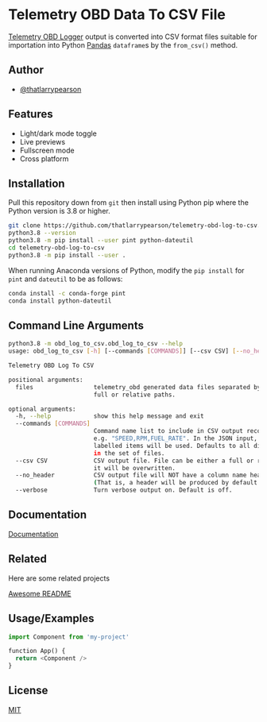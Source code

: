 
# Telemetry OBD Data To CSV File

[Telemetry OBD Logger](https://github.com/thatlarrypearson/telemetry-obd) output is converted into CSV format files suitable for importation into Python [Pandas](https://pandas.pydata.org/)  ```dataframe```s by the ```from_csv()``` method.

## Author

- [@thatlarrypearson](https://www.github.com/thatlarrypearson)

## Features

- Light/dark mode toggle
- Live previews
- Fullscreen mode
- Cross platform

## Installation

Pull this repository down from `git` then install using Python pip where the Python version is 3.8 or higher.

```bash
git clone https://github.com/thatlarrypearson/telemetry-obd-log-to-csv.git
python3.8 --version
python3.8 -m pip install --user pint python-dateutil
cd telemetry-obd-log-to-csv
python3.8 -m pip install --user .
```

When running Anaconda versions of Python, modify the ```pip install``` for ```pint``` and ```dateutil``` to be as follows:

```bash
conda install -c conda-forge pint
conda install python-dateutil
```

## Command Line Arguments

```bash
python3.8 -m obd_log_to_csv.obd_log_to_csv --help
usage: obd_log_to_csv [-h] [--commands [COMMANDS]] [--csv CSV] [--no_header] [--verbose] files [files ...]

Telemetry OBD Log To CSV

positional arguments:
  files                 telemetry_obd generated data files separated by spaces. Data file names can include
                        full or relative paths.

optional arguments:
  -h, --help            show this help message and exit
  --commands [COMMANDS]
                        Command name list to include in CSV output record generation. Comma separated list.
                        e.g. "SPEED,RPM,FUEL_RATE". In the JSON input, "command_name"
                        labelled items will be used. Defaults to all distinct command names
                        in the set of files.
  --csv CSV             CSV output file. File can be either a full or relative path name. If the file already exists,
                        it will be overwritten.
  --no_header           CSV output file will NOT have a column name header record. Default is False.
                        (That is, a header will be produced by default.)
  --verbose             Turn verbose output on. Default is off.
```

## Documentation

[Documentation](https://linktodocumentation)

## Related

Here are some related projects

[Awesome README](https://github.com/matiassingers/awesome-readme)

## Usage/Examples

```python
import Component from 'my-project'

function App() {
  return <Component />
}
```

## License

[MIT](./LICENSE.md)
